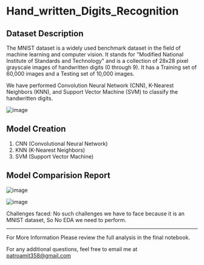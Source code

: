 # Hand_written_Digits_Recognition

## Dataset Description
The MNIST dataset is a widely used benchmark dataset in the field of machine learning and computer vision. It stands for "Modified National Institute of Standards and Technology" and is a collection of 28x28 pixel grayscale images of handwritten digits (0 through 9). It has a Training set of 60,000 images and a Testing set of 10,000 images.

We have performed Convolution Neural Network (CNN), K-Nearest Neighbors (KNN), and Support Vector Machine (SVM) to classify the handwritten digits.


![image](https://github.com/Bamit-2021/Hand_written_Digits_Recognition/assets/77608956/3a5d327f-b1e2-40f6-97a0-25d6814c18c5)


## Model Creation
1) CNN (Convolutional Neural Network)
2) KNN (K-Nearest Neighbors)
3) SVM (Support Vector Machine)


## Model Comparision Report
![image](https://github.com/Bamit-2021/Hand_written_Digits_Recognition/assets/77608956/de3ed803-082b-44c7-941f-b6174169347d)

![image](https://github.com/Bamit-2021/Hand_written_Digits_Recognition/assets/77608956/dba495d1-e023-4f66-803e-edf0c0c1534a)


Challenges faced:
No such challenges we have to face because it is an MNIST dataset, So No EDA we need to perform.

----

For More Information Please review the full analysis in the final notebook.

For any additional questions, feel free to email me at patroamit358@gmail.com
